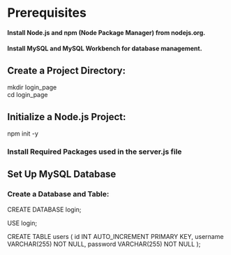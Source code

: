 
# Prerequisites
#### Install Node.js and npm (Node Package Manager) from nodejs.org.
#### Install MySQL and MySQL Workbench for database management.
## Create a Project Directory:
mkdir login_page\
cd login_page
## Initialize a Node.js Project:
npm init -y
### Install Required Packages used in the server.js file
## Set Up MySQL Database
### Create a Database and Table:
CREATE DATABASE login;

USE login;

CREATE TABLE users (
    id INT AUTO_INCREMENT PRIMARY KEY,
    username VARCHAR(255) NOT NULL,
    password VARCHAR(255) NOT NULL
);



